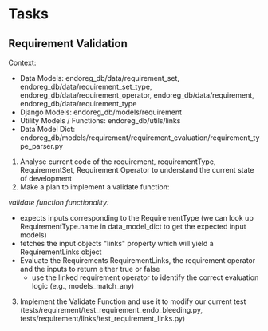 # Tasks
## Requirement Validation
Context:
- Data Models: endoreg_db/data/requirement_set, endoreg_db/data/requirement_set_type, endoreg_db/data/requirement_operator, endoreg_db/data/requirement, endoreg_db/data/requirement_type
- Django Models: endoreg_db/models/requirement
- Utility Models / Functions: endoreg_db/utils/links
- Data Model Dict: endoreg_db/models/requirement/requirement_evaluation/requirement_type_parser.py

1. Analyse current code of the requirement, requirementType, RequirementSet, Requirement Operator to understand the current state of development
2. Make a plan to implement a validate function:

*validate function functionality:*
- expects inputs corresponding to the RequirementType (we can look up RequirementType.name in data_model_dict to get the expected input models)
- fetches the input objects "links" property which will yield a RequirementLinks object
- Evaluate the Requirements RequirementLinks, the requirement operator and the inputs to return either true or false
    - use the linked requirement operator to identify the correct evaluation logic (e.g., models_match_any)

3. Implement the Validate Function and use it to modify our current test (tests/requirement/test_requirement_endo_bleeding.py, tests/requirement/links/test_requirement_links.py)
